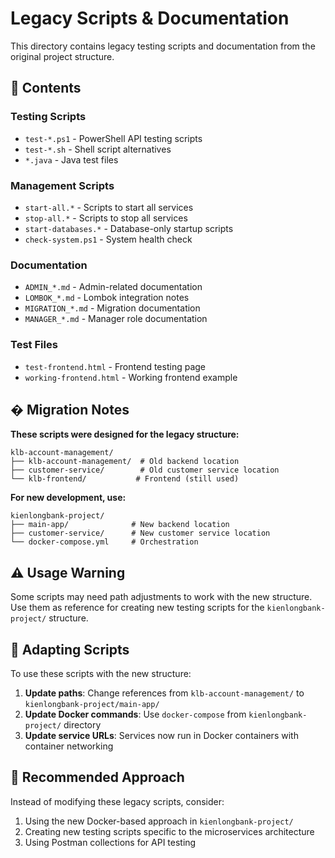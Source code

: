 # Legacy Scripts & Documentation

This directory contains legacy testing scripts and documentation from the original project structure.

## 📁 Contents

### Testing Scripts
- `test-*.ps1` - PowerShell API testing scripts
- `test-*.sh` - Shell script alternatives
- `*.java` - Java test files

### Management Scripts  
- `start-all.*` - Scripts to start all services
- `stop-all.*` - Scripts to stop all services
- `start-databases.*` - Database-only startup scripts
- `check-system.ps1` - System health check

### Documentation
- `ADMIN_*.md` - Admin-related documentation
- `LOMBOK_*.md` - Lombok integration notes
- `MIGRATION_*.md` - Migration documentation
- `MANAGER_*.md` - Manager role documentation

### Test Files
- `test-frontend.html` - Frontend testing page
- `working-frontend.html` - Working frontend example

## � Migration Notes

**These scripts were designed for the legacy structure:**
```
klb-account-management/
├── klb-account-management/  # Old backend location
├── customer-service/        # Old customer service location  
└── klb-frontend/           # Frontend (still used)
```

**For new development, use:**
```
kienlongbank-project/
├── main-app/              # New backend location
├── customer-service/      # New customer service location
└── docker-compose.yml     # Orchestration
```

## ⚠️ Usage Warning

Some scripts may need path adjustments to work with the new structure. Use them as reference for creating new testing scripts for the `kienlongbank-project/` structure.

## 🔧 Adapting Scripts

To use these scripts with the new structure:

1. **Update paths**: Change references from `klb-account-management/` to `kienlongbank-project/main-app/`
2. **Update Docker commands**: Use `docker-compose` from `kienlongbank-project/` directory
3. **Update service URLs**: Services now run in Docker containers with container networking

## 📝 Recommended Approach

Instead of modifying these legacy scripts, consider:
1. Using the new Docker-based approach in `kienlongbank-project/`
2. Creating new testing scripts specific to the microservices architecture
3. Using Postman collections for API testing
